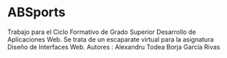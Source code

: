 # ABSports
Trabajo para el Ciclo Formativo de Grado Superior Desarrollo de Aplicaciones Web.
Se trata de un escaparate virtual para la asignatura Diseño de Interfaces Web.
Autores : Alexandru Todea
          Borja García Rivas
          
